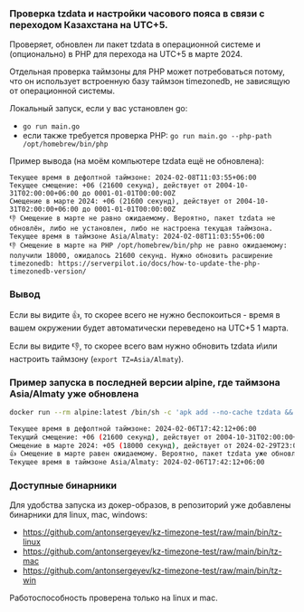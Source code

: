 ### Проверка tzdata и настройки часового пояса в связи с переходом Казахстана на UTC+5.

Проверяет, обновлен ли пакет tzdata в операционной системе и (опционально) в PHP для перехода на UTC+5 в марте 2024.

Отдельная проверка таймзоны для PHP может потребоваться потому, что он использует встроенную базу таймзон timezonedb, не зависящую от операционной системы.

Локальный запуск, если у вас установлен go:
* `go run main.go`
* если также требуется проверка PHP: `go run main.go --php-path /opt/homebrew/bin/php`

Пример вывода (на моём компьютере tzdata ещё не обновлена):

```
Текущее время в дефолтной таймзоне: 2024-02-08T11:03:55+06:00
Текущее смещение: +06 (21600 секунд), действует от 2004-10-31T02:00:00+06:00 до 0001-01-01T00:00:00Z
Смещение в марте 2024: +06 (21600 секунд), действует от 2004-10-31T02:00:00+06:00 до 0001-01-01T00:00:00Z
👎 Смещение в марте не равно ожидаемому. Вероятно, пакет tzdata не обновлён, либо не установлен, либо не настроена текущая таймзона.
Текущее время в таймзоне Asia/Almaty: 2024-02-08T11:03:55+06:00
👎 Смещение в марте на PHP /opt/homebrew/bin/php не равно ожидаемому: получили 18000, ожидалось 21600 секунд. Нужно обновить расширение timezonedb: https://serverpilot.io/docs/how-to-update-the-php-timezonedb-version/
```

### Вывод

Если вы видите 👍, то скорее всего не нужно беспокоиться - время в вашем окружении будет автоматически переведено на UTC+5 1 марта.

Если вы видите 👎, то скорее всего вам нужно обновить tzdata и\или настроить таймзону (`export TZ=Asia/Almaty`).

### Пример запуска в последней версии alpine, где таймзона Asia/Almaty уже обновлена

```sh
docker run --rm alpine:latest /bin/sh -c 'apk add --no-cache tzdata && export TZ=Asia/Almaty && wget https://github.com/antonsergeyev/kz-timezone-test/raw/main/bin/tz-linux && chmod +x tz-linux && ./tz-linux'

Текущее время в дефолтной таймзоне: 2024-02-06T17:42:12+06:00
Текущий смещение: +06 (21600 секунд), действует от 2004-10-31T02:00:00+06:00 до 2024-02-29T23:00:00+05:00
Смещение в марте 2024: +05 (18000 секунд), действует от 2024-02-29T23:00:00+05:00 до 0001-01-01T00:00:00Z
👍 Смещение в марте равен ожидаемому. Вероятно, пакет tzdata уже обновлён.
Текущее время в таймзоне Asia/Almaty: 2024-02-06T17:42:12+06:00
```

### Доступные бинарники

Для удобства запуска из докер-образов, в репозиторий уже добавлены бинарники для linux, mac, windows:

* https://github.com/antonsergeyev/kz-timezone-test/raw/main/bin/tz-linux
* https://github.com/antonsergeyev/kz-timezone-test/raw/main/bin/tz-mac
* https://github.com/antonsergeyev/kz-timezone-test/raw/main/bin/tz-win

Работоспособность проверена только на linux и mac.
